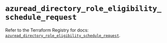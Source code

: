 # `azuread_directory_role_eligibility_schedule_request`

Refer to the Terraform Registry for docs: [`azuread_directory_role_eligibility_schedule_request`](https://registry.terraform.io/providers/hashicorp/azuread/2.53.0/docs/resources/directory_role_eligibility_schedule_request).

